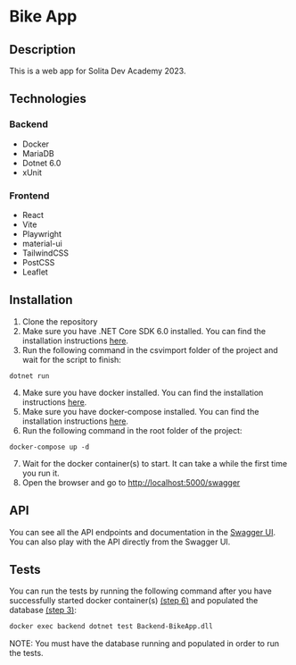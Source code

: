 # Bike App
## Description
This is a web app for Solita Dev Academy 2023.

## Technologies
### Backend
* Docker
* MariaDB
* Dotnet 6.0
* xUnit

### Frontend
* React
* Vite
* Playwright
* material-ui
* TailwindCSS
* PostCSS
* Leaflet

## Installation
  1. Clone the repository
  2. Make sure you have .NET Core SDK 6.0 installed. You can find the installation instructions [here](https://dotnet.microsoft.com/en-us/download/dotnet/6.0).
  3. Run the following command in the csvimport folder of the project and wait for the script to finish:
  
    dotnet run
    
  4. Make sure you have docker installed. You can find the installation instructions [here](https://docs.docker.com/get-docker/).
  5. Make sure you have docker-compose installed. You can find the installation instructions [here](https://docs.docker.com/compose/install/).
  6. Run the following command in the root folder of the project:
  
    docker-compose up -d
    
  7. Wait for the docker container(s) to start. It can take a while the first time you run it.
  8. Open the browser and go to [http://localhost:5000/swagger](http://localhost:5000/swagger)

## API 
  You can see all the API endpoints and documentation in the [Swagger UI](http://localhost:5000/swagger/index.html). You can also play with the API directly from the Swagger UI.


## Tests
  You can run the tests by running the following command after you have successfully started docker container(s) [(step 6)](#installation) and populated the database [(step 3)](#installation):
  ```bash
  docker exec backend dotnet test Backend-BikeApp.dll
  ```
  NOTE: You must have the database running and populated in order to run the tests.
